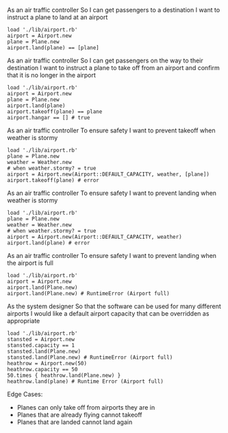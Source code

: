 As an air traffic controller
So I can get passengers to a destination
I want to instruct a plane to land at an airport

```
load './lib/airport.rb'
airport = Airport.new
plane = Plane.new
airport.land(plane) == [plane]
```

As an air traffic controller
So I can get passengers on the way to their destination
I want to instruct a plane to take off from an airport and confirm that it is no longer in the airport

```
load './lib/airport.rb'
airport = Airport.new
plane = Plane.new
airport.land(plane)
airport.takeoff(plane) == plane
airport.hangar == [] # true
```

As an air traffic controller
To ensure safety
I want to prevent takeoff when weather is stormy

```
load './lib/airport.rb'
plane = Plane.new
weather = Weather.new
# when weather.stormy? = true
airport = Airport.new(Airport::DEFAULT_CAPACITY, weather, [plane])
airport.takeoff(plane) # error
```

As an air traffic controller
To ensure safety
I want to prevent landing when weather is stormy

```
load './lib/airport.rb'
plane = Plane.new
weather = Weather.new
# when weather.stormy? = true
airport = Airport.new(Airport::DEFAULT_CAPACITY, weather)
airport.land(plane) # error
```

As an air traffic controller
To ensure safety
I want to prevent landing when the airport is full

```
load './lib/airport.rb'
airport = Airport.new
airport.land(Plane.new)
airport.land(Plane.new) # RuntimeError (Airport full)
```
As the system designer
So that the software can be used for many different airports
I would like a default airport capacity that can be overridden as appropriate

```
load './lib/airport.rb'
stansted = Airport.new
stansted.capacity == 1
stansted.land(Plane.new)
stansted.land(Plane.new) # RuntimeError (Airport full)
heathrow = Airport.new(50)
heathrow.capacity == 50
50.times { heathrow.land(Plane.new) }
heathrow.land(plane) # Runtime Error (Airport full)
```


Edge Cases:

* Planes can only take off from airports they are in
* Planes that are already flying cannot takeoff
* Planes that are landed cannot land again
